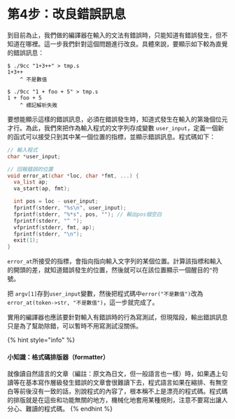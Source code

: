 # 第4步：改良錯誤訊息

到目前為止，我們做的編譯器在輸入的文法有錯誤時，只能知道有錯誤發生，但不知道在哪裡。這一步我們針對這個問題進行改良。具體來說，要顯示如下較為直覺的錯誤訊息：

```text
$ ./9cc "1+3++" > tmp.s
1+3++
    ^ 不是數值

$ ./9cc "1 + foo + 5" > tmp.s
1 + foo + 5
    ^ 標記解析失敗
```

要想能顯示這樣的錯誤訊息，必須在錯誤發生時，知道式發生在輸入的第幾個位元才行。為此，我們來把作為輸入程式的文字列存成變數 `user_input`，定義一個新的函式可以接受只到其中某一個位置的指標，並顯示錯誤訊息。程式碼如下：

```c
// 輸入程式
char *user_input;

// 回報錯誤的位置
void error_at(char *loc, char *fmt, ...) {
  va_list ap;
  va_start(ap, fmt);

  int pos = loc - user_input;
  fprintf(stderr, "%s\n", user_input);
  fprintf(stderr, "%*s", pos, ""); // 輸出pos個空白
  fprintf(stderr, "^ ");
  vfprintf(stderr, fmt, ap);
  fprintf(stderr, "\n");
  exit(1);
}
```

 `error_at`所接受的指標，會指向指向輸入文字列的某個位置。計算該指標和輸入的開頭的差，就知道錯誤發生的位置，然後就可以在該位置顯示一個醒目的`^`符號。

把 `argv[1]`存到`user_input`變數，然後把程式碼中`error("不是數值")`改為 `error_at(token->str, "不是數值")`，這一步就完成了。

實用的編譯器也應該要針對輸入有錯誤時的行為寫測試，但現階段，輸出錯誤訊息只是為了幫助除錯，可以暫時不用寫測試沒關係。

{% hint style="info" %}
#### 小知識：格式碼排版器（formatter）

就像讀自然語言的文章（編註：原文為日文，但一般語言也一樣）時，如果遇上句讀等在基本寫作層級發生錯誤的文章會很難讀下去，程式語言如果在縮排、有無空白等前後沒有一致的話，別說程式的內容了，根本稱不上是漂亮的程式碼。程式碼的排版就是在這些和功能無關的地方，機械化地套用某種規則，注意不要寫出讓人分心、難讀的程式碼。
{% endhint %}


